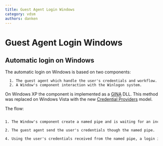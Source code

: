 ```yaml
---
title: Guest Agent Login Windows
category: vdsm
authors: danken
---
```


# Guest Agent Login Windows

## Automatic login on Windows

The automatic login on Windows is based on two components:

      1. The guest agent which handle the user's credentials and workflow.
      2. A Window's component interaction with the Winlogon system.

On Windows XP the component is implemented as a [GINA](http://msdn.microsoft.com/en-us/library/aa375457(v=vs.85).aspx) DLL. This method was replaced on Windows Vista with the new [Credential Providers](http://msdn.microsoft.com/en-us/magazine/cc163489.aspx) model.

The flow:

      1. The Window's component create a named pipe and is waiting for an incoming connection.
      2. The guest agent send the user's credentials though the named pipe.
      4. Using the user's credentials received from the named pipe, a login is performed on user's behalf.

